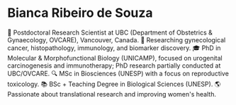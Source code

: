 # Bianca Ribeiro de Souza

🔬 Postdoctoral Research Scientist at UBC (Department of Obstetrics & Gynaecology, OVCARE), Vancouver, Canada.
🧬 Researching gynecological cancer, histopathology, immunology, and biomarker discovery.
🎓 PhD in Molecular & Morphofunctional Biology (UNICAMP), focused on urogenital carcinogenesis and immunotherapy; PhD research partially conducted at UBC/OVCARE.
🔍 MSc in Biosciences (UNESP) with a focus on reproductive toxicology.
📚 BSc + Teaching Degree in Biological Sciences (UNESP).
🌎 Passionate about translational research and improving women's health.
